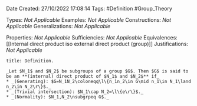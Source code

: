 <div class="topSpace"></div>

Date Created: 27/10/2022 17:08:14
Tags: #Definition #Group_Theory

Types: _Not Applicable_
Examples: _Not Applicable_
Constructions: _Not Applicable_
Generalizations: _Not Applicable_

Properties: _Not Applicable_
Sufficiencies: _Not Applicable_
Equivalences: [[Internal direct product iso external direct product (group)]]
Justifications: _Not Applicable_

``` ad-Definition
title: Definition.

_Let $N_1$ and $N_2$ be subgroups of a group $G$. Then $G$ is said to be an **(internal) direct product of $N_1$ and $N_2$** if_
* _(Generating): $G=N_1N_2\coloneqq\l\{n_1n_2\in G\mid n_1\in N_1\land n_2\in N_2\r\}$._
* _(Trivial intersection): $N_1\cap N_2=\l\{e\r\}$._
* _(Normality): $N_1,N_2\nsubgrpeq G$._

```
